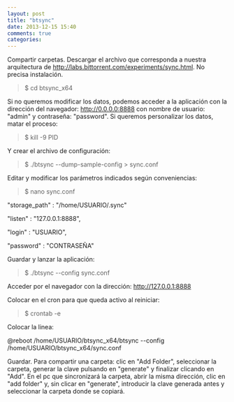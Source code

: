 ```yaml
---
layout: post
title: "btsync"
date: 2013-12-15 15:40
comments: true
categories: 
---
```

Compartir carpetas. Descargar el archivo que corresponda a nuestra arquitectura de http://labs.bittorrent.com/experiments/sync.html. No precisa instalación.

>$ cd btsync_x64

Si no queremos modificar los datos, podemos acceder a la aplicación con la dirección del navegador: http://0.0.0.0:8888 con nombre de usuario: "admin" y contraseña: "password". Si queremos personalizar los datos, matar el proceso:

>$ kill -9 PID

Y crear el archivo de configuración:

>$ ./btsync --dump-sample-config > sync.conf

Editar y modificar los parámetros indicados según conveniencias:

>$ nano sync.conf

"storage_path" : "/home/USUARIO/.sync"

"listen" : "127.0.0.1:8888",

"login" : "USUARIO",

"password" : "CONTRASEÑA"

Guardar y lanzar la aplicación:

>$ ./btsync --config sync.conf

Acceder por el navegador con la dirección: http://127.0.0.1:8888

Colocar en el cron para que queda activo al reiniciar:

>$ crontab -e

Colocar la linea:

@reboot /home/USUARIO/btsync_x64/btsync --config /home/USUARIO/btsync_x64/sync.conf

Guardar. Para compartir una carpeta: clic en "Add Folder", seleccionar la carpeta, generar la clave pulsando en "generate" y finalizar clicando en "Add". En el pc que sincronizará la carpeta, abrir la misma dirección, clic en "add folder" y, sin clicar en "generate", introducir la clave generada antes y seleccionar la carpeta donde se copiará.

